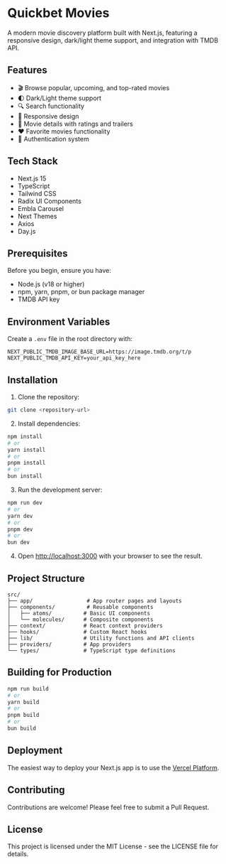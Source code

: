 # Quickbet Movies

A modern movie discovery platform built with Next.js, featuring a responsive design, dark/light theme support, and integration with TMDB API.

## Features

- 🎬 Browse popular, upcoming, and top-rated movies
- 🌓 Dark/Light theme support
- 🔍 Search functionality
- 💫 Responsive design
- 🎯 Movie details with ratings and trailers
- ❤️ Favorite movies functionality
- 🔐 Authentication system

## Tech Stack

- Next.js 15
- TypeScript
- Tailwind CSS
- Radix UI Components
- Embla Carousel
- Next Themes
- Axios
- Day.js

## Prerequisites

Before you begin, ensure you have:

- Node.js (v18 or higher)
- npm, yarn, pnpm, or bun package manager
- TMDB API key

## Environment Variables

Create a `.env` file in the root directory with:

```env
NEXT_PUBLIC_TMDB_IMAGE_BASE_URL=https://image.tmdb.org/t/p
NEXT_PUBLIC_TMDB_API_KEY=your_api_key_here
```

## Installation

1. Clone the repository:

```bash
git clone <repository-url>
```

2. Install dependencies:

```bash
npm install
# or
yarn install
# or
pnpm install
# or
bun install
```

3. Run the development server:

```bash
npm run dev
# or
yarn dev
# or
pnpm dev
# or
bun dev
```

4. Open [http://localhost:3000](http://localhost:3000) with your browser to see the result.

## Project Structure

```
src/
├── app/                 # App router pages and layouts
├── components/          # Reusable components
│   ├── atoms/          # Basic UI components
│   └── molecules/      # Composite components
├── context/            # React context providers
├── hooks/              # Custom React hooks
├── lib/                # Utility functions and API clients
├── providers/          # App providers
└── types/              # TypeScript type definitions
```

## Building for Production

```bash
npm run build
# or
yarn build
# or
pnpm build
# or
bun build
```

## Deployment

The easiest way to deploy your Next.js app is to use the [Vercel Platform](https://vercel.com/new?utm_medium=default-template&filter=next.js&utm_source=create-next-app&utm_campaign=create-next-app-readme).

## Contributing

Contributions are welcome! Please feel free to submit a Pull Request.

## License

This project is licensed under the MIT License - see the LICENSE file for details.
